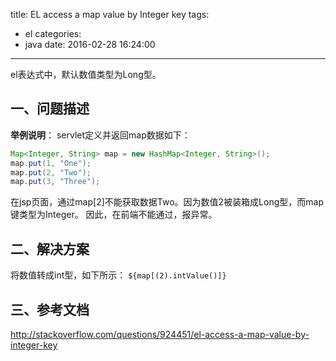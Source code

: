 title: EL access a map value by Integer key
tags:
  - el
categories:
  - java
date: 2016-02-28 16:24:00
---
el表达式中，默认数值类型为Long型。

## 一、问题描述

**举例说明**：
servlet定义并返回map数据如下：
``` java
Map<Integer, String> map = new HashMap<Integer, String>();
map.put(1, "One");
map.put(2, "Two");
map.put(3, "Three");
```

在jsp页面，通过map[2]不能获取数据Two。因为数值2被装箱成Long型，而map键类型为Integer。
因此，在前端不能通过，报异常。


## 二、解决方案
将数值转成int型，如下所示：
`${map[(2).intValue()]}`


## 三、参考文档
http://stackoverflow.com/questions/924451/el-access-a-map-value-by-integer-key